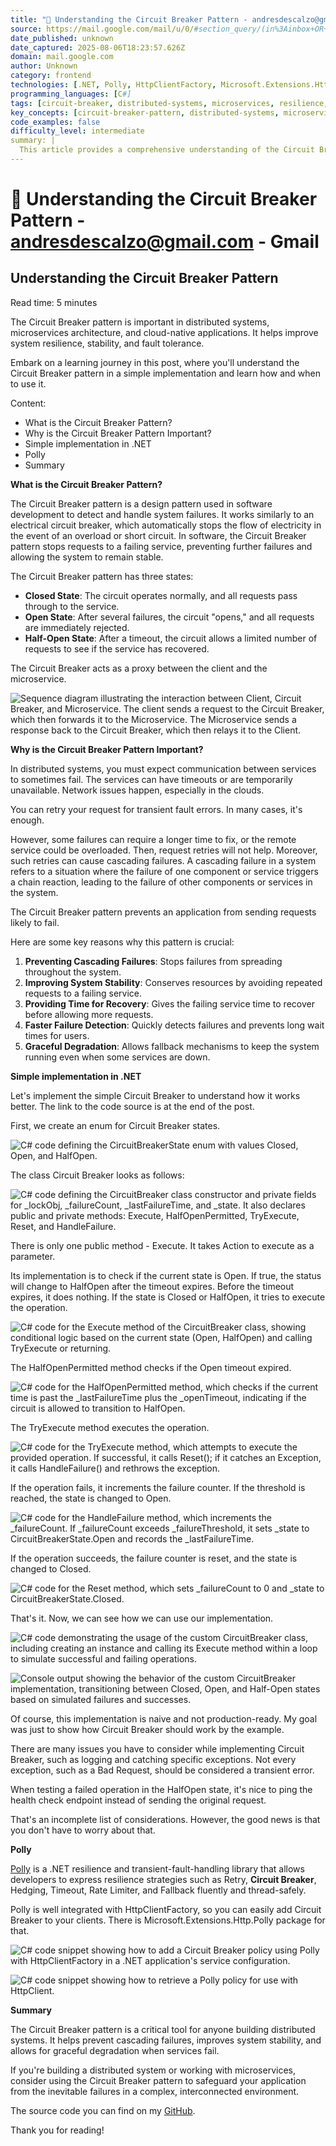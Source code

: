 ```yaml
---
title: "📧 Understanding the Circuit Breaker Pattern - andresdescalzo@gmail.com - Gmail"
source: https://mail.google.com/mail/u/0/#section_query/(in%3Ainbox+OR+label%3A%5Eiim)+is%3Aunread/FMfcgzQVzFTSXbDmbhtQLsJJNkNrhnNs
date_published: unknown
date_captured: 2025-08-06T18:23:57.626Z
domain: mail.google.com
author: Unknown
category: frontend
technologies: [.NET, Polly, HttpClientFactory, Microsoft.Extensions.Http.Polly]
programming_languages: [C#]
tags: [circuit-breaker, distributed-systems, microservices, resilience, fault-tolerance, dotnet, design-patterns, error-handling, polly, cloud-native]
key_concepts: [circuit-breaker-pattern, distributed-systems, microservices-architecture, fault-tolerance, cascading-failures, transient-fault-errors, graceful-degradation, polly-library, httpclientfactory-integration]
code_examples: false
difficulty_level: intermediate
summary: |
  This article provides a comprehensive understanding of the Circuit Breaker pattern, a vital design pattern for enhancing resilience and stability in distributed systems, microservices, and cloud-native applications. It explains the pattern's three core states—Closed, Open, and Half-Open—and illustrates its functionality with a simple .NET implementation. The post emphasizes the pattern's role in preventing cascading failures and allowing services time to recover. Additionally, it introduces Polly, a robust .NET library, as a production-ready solution for implementing circuit breakers and other resilience strategies, including its integration with HttpClientFactory.
---
```

# 📧 Understanding the Circuit Breaker Pattern - andresdescalzo@gmail.com - Gmail

## Understanding the Circuit Breaker Pattern

Read time: 5 minutes

The Circuit Breaker pattern is important in distributed systems, microservices architecture, and cloud-native applications. It helps improve system resilience, stability, and fault tolerance.

Embark on a learning journey in this post, where you'll understand the Circuit Breaker pattern in a simple implementation and learn how and when to use it.

Content:

*   What is the Circuit Breaker Pattern?
*   Why is the Circuit Breaker Pattern Important?
*   Simple implementation in .NET
*   Polly
*   Summary

**What is the Circuit Breaker Pattern?**

The Circuit Breaker pattern is a design pattern used in software development to detect and handle system failures. It works similarly to an electrical circuit breaker, which automatically stops the flow of electricity in the event of an overload or short circuit. In software, the Circuit Breaker pattern stops requests to a failing service, preventing further failures and allowing the system to remain stable.

The Circuit Breaker pattern has three states:

*   **Closed State**: The circuit operates normally, and all requests pass through to the service.
*   **Open State**: After several failures, the circuit "opens," and all requests are immediately rejected.
*   **Half-Open State**: After a timeout, the circuit allows a limited number of requests to see if the service has recovered.

The Circuit Breaker acts as a proxy between the client and the microservice.

![Sequence diagram illustrating the interaction between Client, Circuit Breaker, and Microservice. The client sends a request to the Circuit Breaker, which then forwards it to the Microservice. The Microservice sends a response back to the Circuit Breaker, which then relays it to the Client.](https://gallery.eocampaign1.com/53887302-b7d9-11ee-b61e-9583dbb2845e%2Fmedia-manager%2F1723823374128-cb%20serquence%20diagram.png)

**Why is the Circuit Breaker Pattern Important?**

In distributed systems, you must expect communication between services to sometimes fail. The services can have timeouts or are temporarily unavailable. Network issues happen, especially in the clouds.

You can retry your request for transient fault errors. In many cases, it's enough.

However, some failures can require a longer time to fix, or the remote service could be overloaded. Then, request retries will not help. Moreover, such retries can cause cascading failures. A cascading failure in a system refers to a situation where the failure of one component or service triggers a chain reaction, leading to the failure of other components or services in the system.

The Circuit Breaker pattern prevents an application from sending requests likely to fail.

Here are some key reasons why this pattern is crucial:

1.  **Preventing Cascading Failures**: Stops failures from spreading throughout the system.
2.  **Improving System Stability**: Conserves resources by avoiding repeated requests to a failing service.
3.  **Providing Time for Recovery**: Gives the failing service time to recover before allowing more requests.
4.  **Faster Failure Detection**: Quickly detects failures and prevents long wait times for users.
5.  **Graceful Degradation**: Allows fallback mechanisms to keep the system running even when some services are down.

**Simple implementation in .NET**

Let's implement the simple Circuit Breaker to understand how it works better. The link to the code source is at the end of the post.

First, we create an enum for Circuit Breaker states.

![C# code defining the CircuitBreakerState enum with values Closed, Open, and HalfOpen.](https://gallery.eocampaign1.com/53887302-b7d9-11ee-b61e-9583dbb2845e%2Fmedia-manager%2F1723822707346-enum%20and%20exception.png)

The class Circuit Breaker looks as follows:

![C# code defining the CircuitBreaker class constructor and private fields for _lockObj, _failureCount, _lastFailureTime, and _state. It also declares public and private methods: Execute, HalfOpenPermitted, TryExecute, Reset, and HandleFailure.](https://gallery.eocampaign1.com/53887302-b7d9-11ee-b61e-9583dbb2845e%2Fmedia-manager%2F1723822721261-class.png)

There is only one public method - Execute. It takes Action to execute as a parameter.

Its implementation is to check if the current state is Open. If true, the status will change to HalfOpen after the timeout expires. Before the timeout expires, it does nothing. If the state is Closed or HalfOpen, it tries to execute the operation.

![C# code for the Execute method of the CircuitBreaker class, showing conditional logic based on the current state (Open, HalfOpen) and calling TryExecute or returning.](https://gallery.eocampaign1.com/53887302-b7d9-11ee-b61e-9583dbb2845e%2Fmedia-manager%2F1723822770539-execute.png)

The HalfOpenPermitted method checks if the Open timeout expired.

![C# code for the HalfOpenPermitted method, which checks if the current time is past the _lastFailureTime plus the _openTimeout, indicating if the circuit is allowed to transition to HalfOpen.](https://gallery.eocampaign1.com/53887302-b7d9-11ee-b61e-9583dbb2845e%2Fmedia-manager%2F1723823055892-halfopenpermitted.png)

The TryExecute method executes the operation.

![C# code for the TryExecute method, which attempts to execute the provided operation. If successful, it calls Reset(); if it catches an Exception, it calls HandleFailure() and rethrows the exception.](https://gallery.eocampaign1.com/53887302-b7d9-11ee-b61e-9583dbb2845e%2Fmedia-manager%2F1723823434958-try_execute.png)

If the operation fails, it increments the failure counter. If the threshold is reached, the state is changed to Open.

![C# code for the HandleFailure method, which increments the _failureCount. If _failureCount exceeds _failureThreshold, it sets _state to CircuitBreakerState.Open and records the _lastFailureTime.](https://gallery.eocampaign1.com/53887302-b7d9-11ee-b61e-9583dbb2845e%2Fmedia-manager%2F1723823520625-handle_failure.png)

If the operation succeeds, the failure counter is reset, and the state is changed to Closed.

![C# code for the Reset method, which sets _failureCount to 0 and _state to CircuitBreakerState.Closed.](https://gallery.eocampaign1.com/53887302-b7d9-11ee-b61e-9583dbb2845e%2Fmedia-manager%2F1723823669433-reset.png)

That's it. Now, we can see how we can use our implementation.

![C# code demonstrating the usage of the custom CircuitBreaker class, including creating an instance and calling its Execute method within a loop to simulate successful and failing operations.](https://gallery.eocampaign1.com/53887302-b7d9-11ee-b61e-9583dbb2845e%2Fmedia-manager%2F1723823842587-usage.png)

![Console output showing the behavior of the custom CircuitBreaker implementation, transitioning between Closed, Open, and Half-Open states based on simulated failures and successes.](https://gallery.eocampaign1.com/53887302-b7d9-11ee-b61e-9583dbb2845e%2Fmedia-manager%2F1723823869129-output.png)

Of course, this implementation is naive and not production-ready. My goal was just to show how Circuit Breaker should work by the example.

There are many issues you have to consider while implementing Circuit Breaker, such as logging and catching specific exceptions. Not every exception, such as a Bad Request, should be considered a transient error.

When testing a failed operation in the HalfOpen state, it's nice to ping the health check endpoint instead of sending the original request.

That's an incomplete list of considerations. However, the good news is that you don't have to worry about that.

**Polly**

[Polly](https://github.com/App-vNext/Polly?tab=readme-ov-file#circuit-breaker) is a .NET resilience and transient-fault-handling library that allows developers to express resilience strategies such as Retry, **Circuit Breaker**, Hedging, Timeout, Rate Limiter, and Fallback fluently and thread-safely.

Polly is well integrated with HttpClientFactory, so you can easily add Circuit Breaker to your clients. There is Microsoft.Extensions.Http.Polly package for that.

![C# code snippet showing how to add a Circuit Breaker policy using Polly with HttpClientFactory in a .NET application's service configuration.](https://gallery.eocampaign1.com/53887302-b7d9-11ee-b61e-9583dbb2845e%2Fmedia-manager%2F1723825824099-add%20polly.png)

![C# code snippet showing how to retrieve a Polly policy for use with HttpClient.](https://gallery.eocampaign1.com/53887302-b7d9-11ee-b61e-9583dbb2845e%2Fmedia-manager%2F1723825837119-get%20polly.png)

**Summary**

The Circuit Breaker pattern is a critical tool for anyone building distributed systems. It helps prevent cascading failures, improves system stability, and allows for graceful degradation when services fail.

If you're building a distributed system or working with microservices, consider using the Circuit Breaker pattern to safeguard your application from the inevitable failures in a complex, interconnected environment.

The source code you can find on my [GitHub](https://github.com/okyrylchuk/dotnet-newsletter/tree/main/SimpleCircuitBreaker/SimpleCircuitBreaker).

Thank you for reading!
